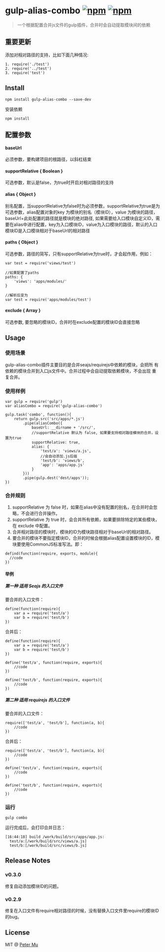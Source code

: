 # gulp-alias-combo [![npm](https://img.shields.io/npm/v/gulp-alias-combo.svg)](https://www.npmjs.com/package/gulp-alias-combo)  [![npm](https://img.shields.io/npm/dt/gulp-alias-combo.svg)](https://www.npmjs.com/package/gulp-alias-combo)

> 一个根据配置合并js文件的gulp插件，合并时会自动提取模块间的依赖

## 重要更新

添加对相对路径的支持，比如下面几种情况:

```
1. require('./test')
2. require('../test')
3. require('test')
```

## Install

```
npm install gulp-alias-combo --save-dev
```

安装依赖

```
npm install
```

## 配置参数

#### baseUrl

必须参数，要构建项目的根路径，以斜杠结束

#### supportRelative { Boolean }

可选参数，默认是false，为true时开启对相对路径的支持

#### alias { Object }

别名配置，当supportRelative为false时为必须参数，supportRelative为true是为可选参数，alias配置对象的key 为模块的别名（模块ID），value 为模块的路径，baseUrl+此处配置的路径就是模块的绝对路径, 如果需要给入口模块自定义ID，需要在alias中进行配置，key为入口模块ID，value为入口模块的路径，默认的入口模块ID是入口模块相对于baseUrl的相对路径


#### paths { Object  }

可选参数，路径的简写，只有supportRelative为true时，才会起作用，例如：

```
var test = require('views/test')

//如果配置了paths
paths: {
    'views': 'apps/modules/'
}

//解析后变为
var test = require('apps/modules/test')
```

#### exclude { Array }

可选参数, 要忽略的模块ID，合并时在exclude配置的模块ID会直接忽略

## Usage

### 使用场景

gulp-alias-combo插件主要目的是合并seajs/requirejs中依赖的模块，会把所
有依赖的模块合并到入口js文件中。合并过程中会自动提取依赖模块，不会出现
重复合并。

### 使用样例

```
var gulp = require('gulp')
var aliasCombo = require('gulp-alias-combo')

gulp.task('combo', function(){
    return gulp.src('src/apps/*.js')
        .pipe(aliasCombo({
            baseUrl: __dirname + '/src/',
            //supportRelative 默认为 false, 如果要支持相对路径模块的合并，设置为true
            supportRelative: true,
            alias: {
                'test/a': 'views/a.js',
                //会自动添加.js后缀
                'test/b': 'views/b',
                'app': 'apps/app.js'
            }
        }))
        .pipe(gulp.dest('dest/apps'));
})
```

### 合并规则

1. supportRelative 为 false 时，如果在alias中没有配置的别名，在合并时会忽略，不会进行合并操作。
2. supportRelative 为 true 时，会合并所有依赖，如果要排除特定的某些模块，在 exclude 中配置。
3. 合并相对路径的模块时，模块的ID为模块路径相对于baseUrl的相对路径。
4. 要合并的模块不要指定模块ID，合并的时候会根据alias配置设置模块的ID，模块要使用CommonJS标准写法。即：
```
defind(function(require, exports, module){
  //code
})
```
#### 举例

##### 第一种  适用 Seajs 的入口文件

要合并的入口文件：

```
define(function(require){
    var a = require('test/a')
    var b = require('test/b')
})
```
合并后：

```
define(function(require){
    var a = require('test/a')
    var b = require('test/b')
})

define('test/a', function(require, exports){
    //code
})

define('test/b', function(require, exports){
    //code
})
```

##### 第二种  适用 requirejs 的入口文件

要合并的入口文件：

```
require(['test/a', 'test/b'], function(a, b){
    //code
})
```
合并后：

```
require(['test/a', 'test/b'], function(a, b){
    //code
})

define('test/a', function(require, exports){
    //code
})

define('test/b', function(require, exports){
    //code
})
```

### 运行
```
gulp combo
```
运行完成后，会打印合并日志：
```
[16:44:18] build /work/build/src/apps/app.js:
  test/a:[/work/build/src/views/a.js]
  test/b:[/work/build/src/views/b.js]
```

## Release Notes

### v0.3.0

修复自动添加模块ID的问题。

### v0.2.9

修复在入口文件有require相对路径的时候，没有替换入口文件里require的模块ID的bug。

## License

MIT @ [Peter Mu](https://github.com/PeterMu)
